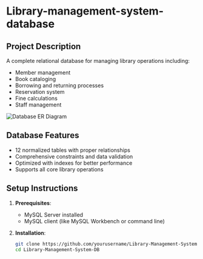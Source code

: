 # Library-management-system-database

## Project Description
A complete relational database for managing library operations including:
- Member management
- Book cataloging
- Borrowing and returning processes
- Reservation system
- Fine calculations
- Staff management

  
![Database ER Diagram](ERD/library_erd.png)


## Database Features
- 12 normalized tables with proper relationships
- Comprehensive constraints and data validation
- Optimized with indexes for better performance
- Supports all core library operations

## Setup Instructions

1. **Prerequisites**:
   - MySQL Server installed
   - MySQL client (like MySQL Workbench or command line)

2. **Installation**:
   ```bash
   git clone https://github.com/yourusername/Library-Management-System-DB.git
   cd Library-Management-System-DB
